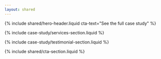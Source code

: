 ```yaml
---
layout: shared
---
```


<article>

<!-- Hero Header -->

{% include shared/hero-header.liquid cta-text="See the full case study" %}

<!-- Services -->

{% include case-study/services-section.liquid %}

<!-- Testimonial -->

{% include case-study/testimonial-section.liquid %}

<!-- Solution -->

<!-- See More -->

<!-- CTA -->

{% include shared/cta-section.liquid %}

</article>
